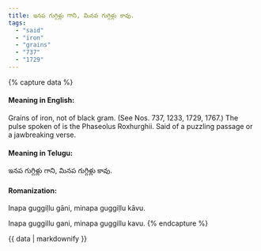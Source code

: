 ```yaml
---
title: ఇనప గుగ్గిళ్లు గాని, మినప గుగ్గిళ్లు కావు.
tags:
  - "said"
  - "iron"
  - "grains"
  - "737"
  - "1729"
---
```


{% capture data %}
#### Meaning in English:
Grains of iron, not of black gram.
(See Nos. 737, 1233, 1729, 1767.)
The pulse spoken of is the Phaseolus Roxhurghii.
Said of a puzzling passage or a jawbreaking verse.

#### Meaning in Telugu:
ఇనప గుగ్గిళ్లు గాని, మినప గుగ్గిళ్లు కావు.

#### Romanization:
Inapa guggiḷlu gāni, minapa guggiḷlu kāvu.

Inapa guggillu gani, minapa guggillu kavu.
{% endcapture %}

{{ data | markdownify }}


